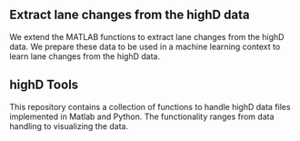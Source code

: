 ## Extract lane changes from the highD data
We extend the MATLAB functions to extract lane changes from the highD data.
We prepare these data to be used in a machine learning context to learn lane changes from the highD data.

## highD Tools
This repository contains a collection of functions to handle highD data files implemented in Matlab and Python.
The functionality ranges from data handling to visualizing the data.
